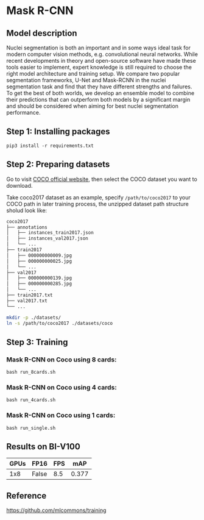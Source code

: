 # Mask R-CNN

## Model description

Nuclei segmentation is both an important and in some ways ideal task for modern computer vision methods, e.g. convolutional neural networks. While recent developments in theory and open-source software have made these tools easier to implement, expert knowledge is still required to choose the right model architecture and training setup. We compare two popular segmentation frameworks, U-Net and Mask-RCNN in the nuclei segmentation task and find that they have different strengths and failures. To get the best of both worlds, we develop an ensemble model to combine their predictions that can outperform both models by a significant margin and should be considered when aiming for best nuclei segmentation performance.

## Step 1: Installing packages
```
pip3 install -r requirements.txt
```

## Step 2: Preparing datasets

Go to visit [COCO official website](https://cocodataset.org/#download), then select the COCO dataset you want to download.

Take coco2017 dataset as an example, specify `/path/to/coco2017` to your COCO path in later training process, the unzipped dataset path structure sholud look like:

```bash
coco2017
├── annotations
│   ├── instances_train2017.json
│   ├── instances_val2017.json
│   └── ...
├── train2017
│   ├── 000000000009.jpg
│   ├── 000000000025.jpg
│   └── ...
├── val2017
│   ├── 000000000139.jpg
│   ├── 000000000285.jpg
│   └── ...
├── train2017.txt
├── val2017.txt
└── ...
```

```bash
mkdir -p ./datasets/
ln -s /path/to/coco2017 ./datasets/coco
```

## Step 3: Training


### Mask R-CNN on Coco using 8 cards:
```
bash run_8cards.sh
```
### Mask R-CNN on Coco using 4 cards:
```
bash run_4cards.sh
```
### Mask R-CNN on Coco using 1 cards:
```
bash run_single.sh
```

## Results on BI-V100

| GPUs | FP16  | FPS | mAP  |
|------|-------|-----|------|
| 1x8  | False | 8.5 | 0.377 |


## Reference
https://github.com/mlcommons/training
